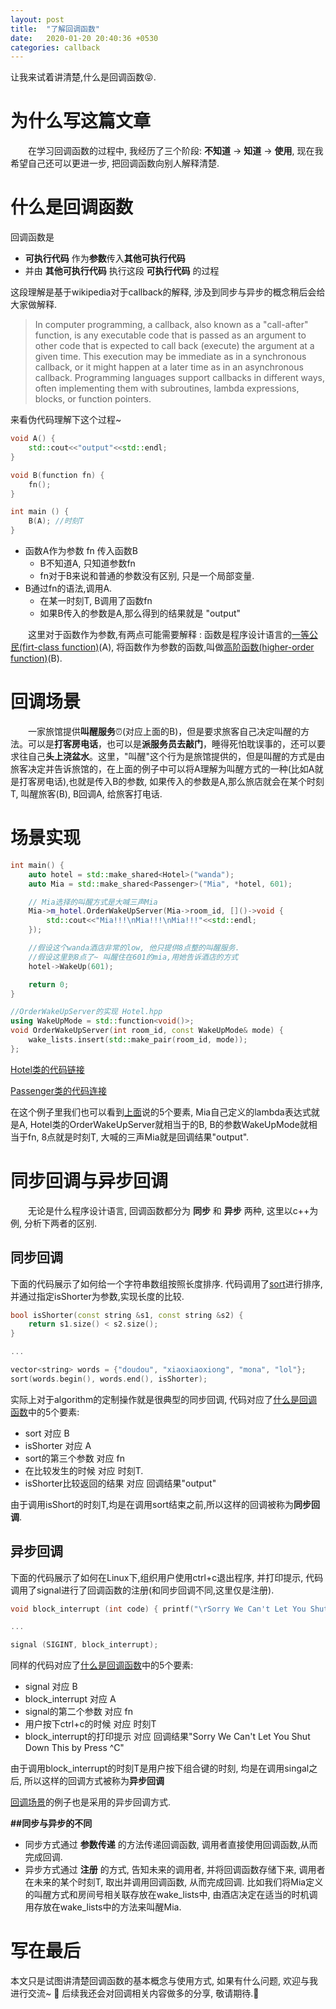 ```yaml
---
layout: post
title:  "了解回调函数"
date:   2020-01-20 20:40:36 +0530
categories: callback
---
```

让我来试着讲清楚,什么是回调函数:stuck_out_tongue_closed_eyes:.


# 为什么写这篇文章

&#8195;&#8195;在学习回调函数的过程中, 我经历了三个阶段: **不知道** -> **知道** -> **使用**, 现在我希望自己还可以更进一步, 把回调函数向别人解释清楚. 

# 什么是回调函数

回调函数是
+ **可执行代码** 作为**参数**传入**其他可执行代码**
+ 并由 **其他可执行代码** 执行这段 **可执行代码**
的过程

这段理解是基于wikipedia对于callback的解释, 涉及到同步与异步的概念稍后会给大家做解释.
> In computer programming, a callback, also known as a "call-after" function, is any executable code that is passed as an argument to other code that is expected to call back (execute) the argument at a given time. This execution may be immediate as in a synchronous callback, or it might happen at a later time as in an asynchronous callback. Programming languages support callbacks in different ways, often implementing them with subroutines, lambda expressions, blocks, or function pointers.

来看伪代码理解下这个过程~
```c++
void A() {
    std::cout<<"output"<<std::endl;
}

void B(function fn) {
    fn();
}

int main () {
    B(A); //时刻T
}
```
+ 函数A作为参数 fn 传入函数B
    + B不知道A, 只知道参数fn
    + fn对于B来说和普通的参数没有区别, 只是一个局部变量.
+ B通过fn的语法,调用A.
    + 在某一时刻T, B调用了函数fn
    + 如果B传入的参数是A,那么得到的结果就是 "output"


&#8195;&#8195;这里对于函数作为参数,有两点可能需要解释 : 函数是程序设计语言的[一等公民(firt-class function)](https://en.wikipedia.org/wiki/First-class_function)(A), 将函数作为参数的函数,叫做[高阶函数(higher-order function)](https://en.wikipedia.org/wiki/Higher-order_function)(B).

# 回调场景

&#8195;&#8195;一家旅馆提供**叫醒服务**:alarm_clock:(对应上面的B)，但是要求旅客自己决定叫醒的方法。可以是**打客房电话**，也可以是**派服务员去敲门**，睡得死怕耽误事的，还可以要求往自己**头上浇盆水**。这里，"叫醒"这个行为是旅馆提供的，但是叫醒的方式是由旅客决定并告诉旅馆的，在上面的例子中可以将A理解为叫醒方式的一种(比如A就是打客房电话),也就是传入B的参数, 如果传入的参数是A,那么旅店就会在某个时刻T, 叫醒旅客(B), B回调A, 给旅客打电话.

# 场景实现

```c++
int main() {
    auto hotel = std::make_shared<Hotel>("wanda");
    auto Mia = std::make_shared<Passenger>("Mia", *hotel, 601);

    // Mia选择的叫醒方式是大喊三声Mia
    Mia->m_hotel.OrderWakeUpServer(Mia->room_id, []()->void {
        std::cout<<"Mia!!!\nMia!!!\nMia!!!"<<std::endl;
    });

    //假设这个wanda酒店非常的low, 他只提供8点整的叫醒服务.
    //假设这里到8点了~ 叫醒住在601的mia,用她告诉酒店的方式
    hotel->WakeUp(601);

    return 0;
}

//OrderWakeUpServer的实现 Hotel.hpp
using WakeUpMode = std::function<void()>;
void OrderWakeUpServer(int room_id, const WakeUpMode& mode) {
    wake_lists.insert(std::make_pair(room_id, mode));
};
```
[Hotel类的代码链接](https://raw.githubusercontent.com/SonderEASE/lewis-blog.io/master/BlogCode/What-is-callback/Hotel.hpp)

[Passenger类的代码连接](https://raw.githubusercontent.com/SonderEASE/lewis-blog.io/master/BlogCode/What-is-callback/Passenger.hpp)

在这个例子里我们也可以看到[上面](#什么是回调函数)说的5个要素, Mia自己定义的lambda表达式就是A, Hotel类的OrderWakeUpServer就相当于的B, B的参数WakeUpMode就相当于fn, 8点就是时刻T, 大喊的三声Mia就是回调结果"output".

# 同步回调与异步回调

&#8195;&#8195;无论是什么程序设计语言, 回调函数都分为 **同步** 和 **异步** 两种, 这里以c++为例, 分析下两者的区别.

## 同步回调

下面的代码展示了如何给一个字符串数组按照长度排序. 代码调用了[sort](https://en.cppreference.com/w/cpp/algorithm/sort)进行排序, 并通过指定isShorter为参数,实现长度的比较.
```c++
bool isShorter(const string &s1, const string &s2) {
    return s1.size() < s2.size();
}

...

vector<string> words = {"doudou", "xiaoxiaoxiong", "mona", "lol"};
sort(words.begin(), words.end(), isShorter);

```
实际上对于algorithm的定制操作就是很典型的同步回调, 代码对应了[什么是回调函数](#什么是回调函数)中的5个要素:
+ sort 对应 B 
+ isShorter 对应 A
+ sort的第三个参数 对应 fn
+ 在比较发生的时候 对应 时刻T.
+ isShorter比较返回的结果 对应 回调结果"output" 

由于调用isShort的时刻T,均是在调用sort结束之前,所以这样的回调被称为**同步回调**.

## 异步回调

下面的代码展示了如何在Linux下,组织用户使用ctrl+c退出程序, 并打印提示, 代码调用了signal进行了回调函数的注册(和同步回调不同,这里仅是注册).

```c++
void block_interrupt (int code) { printf("\rSorry We Can't Let You Shut Down This by Press ^C\n"); }

...

signal (SIGINT, block_interrupt);
```

同样的代码对应了[什么是回调函数](#什么是回调函数)中的5个要素:
+ signal 对应 B 
+ block_interrupt 对应 A
+ signal的第二个参数 对应 fn
+ 用户按下ctrl+c的时候 对应 时刻T
+ block_interrupt的打印提示 对应 回调结果"Sorry We Can't Let You Shut Down This by Press ^C" 

由于调用block_interrupt的时刻T是用户按下组合键的时刻, 均是在调用singal之后, 所以这样的回调方式被称为**异步回调**

[回调场景](#回调场景)的例子也是采用的异步回调方式.

**##同步与异步的不同**
+ 同步方式通过 **参数传递** 的方法传递回调函数, 调用者直接使用回调函数,从而完成回调.
+ 异步方式通过 **注册** 的方式, 告知未来的调用者, 并将回调函数存储下来, 调用者在未来的某个时刻T, 取出并调用回调函数, 从而完成回调. 比如我们将Mia定义的叫醒方式和房间号相关联存放在wake_lists中, 由酒店决定在适当的时机调用存放在wake_lists中的方法来叫醒Mia.


# 写在最后
本文只是试图讲清楚回调函数的基本概念与使用方式, 如果有什么问题, 欢迎与我进行交流~ :speech_balloon:  后续我还会对回调相关内容做多的分享, 敬请期待.:ghost: